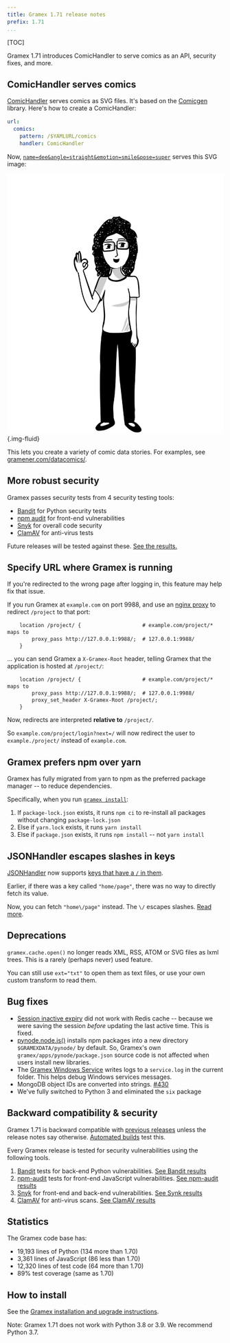 ```yaml
---
title: Gramex 1.71 release notes
prefix: 1.71
...
```


[TOC]

Gramex 1.71 introduces ComicHandler to serve comics as an API, security fixes, and more.

## ComicHandler serves comics

[ComicHandler](../../comichandler/) serves comics as SVG files. It's based on the [Comicgen](https://gramener.com/comicgen/) library. Here's how to create a ComicHandler:

```yaml
url:
  comics:
    pattern: /$YAMLURL/comics
    handler: ComicHandler
```

Now, [`name=dee&angle=straight&emotion=smile&pose=super`](name=dee&angle=straight&emotion=smile&pose=super) serves this SVG image:

![Sample comic](../../comichandler/sample.svg){.img-fluid}

This lets you create a variety of comic data stories. For examples, see [gramener.com/datacomics/](https://gramener.com/datacomics/).

## More robust security

Gramex passes security tests from 4 security testing tools:

- [Bandit](https://bandit.readthedocs.io/en/latest/) for Python security tests
- [npm audit](https://docs.npmjs.com/cli/v7/commands/npm-audit) for front-end vulnerabilities
- [Snyk](https://snyk.io/) for overall code security
- [ClamAV](https://www.clamav.net/) for anti-virus tests

Future releases will be tested against these.
[See the results.](https://github.com/gramener/gramex/tree/master/reports)

## Specify URL where Gramex is running

If you're redirected to the wrong page after logging in, this feature may help fix that issue.

If you run Gramex at `example.com` on port 9988, and use an
[nginx proxy](../../deploy/#nginx-reverse-proxy) to redirect `/project` to that port:

```nginx
    location /project/ {                    # example.com/project/* maps to
        proxy_pass http://127.0.0.1:9988/;  # 127.0.0.1:9988/
    }
```

... you can send Gramex a `X-Gramex-Root` header, telling Gramex that the application is hosted at
`/project/`:

```nginx
    location /project/ {                    # example.com/project/* maps to
        proxy_pass http://127.0.0.1:9988/;  # 127.0.0.1:9988/
        proxy_set_header X-Gramex-Root /project/;
    }
```

Now, redirects are interpreted **relative to** `/project/`.

So `example.com/project/login?next=/` will now redirect the user to `example./project/` instead of
`example.com`.

## Gramex prefers npm over yarn

Gramex has fully migrated from yarn to npm as the preferred package manager -- to reduce dependencies.

Specifically, when you run [`gramex install`](../../install/):

1. If `package-lock.json` exists, it runs `npm ci` to re-install all packages without changing `package-lock.json`
2. Else if `yarn.lock` exists, it runs `yarn install`
3. Else if `package.json` exists, it runs `npm install` -- not `yarn install`

## JSONHandler escapes slashes in keys

[JSONHandler](../../jsonhandler/) now supports
[keys that have a `/` in them](../../jsonhandler/#escaping-slash-in-keys).

Earlier, if there was a key called `"home/page"`, there was no way to directly fetch its value.

Now, you can fetch `"home\/page"` instead. The `\/` escapes slashes.
[Read more](../../jsonhandler/#escaping-slash-in-keys).

## Deprecations

`gramex.cache.open()` no longer reads XML, RSS, ATOM or SVG files as lxml trees. This is a rarely (perhaps never) used feature.

You can still use `ext="txt"` to open them as text files, or use your own custom transform to read them.

## Bug fixes

- [Session inactive expiry](../../auth/#inactive-expiry) did not work with Redis cache -- because
  we were saving the session _before_ updating the last active time. This is fixed.
- [pynode.node.js()](../../node/) installs npm packages into a new directory `$GRAMEXDATA/pynode/` by default.
  So, Gramex's own `gramex/apps/pynode/package.json` source code is not affected when users install new libraries.
- The [Gramex Windows Service](../../deploy/#windows-service) writes logs to a `service.log` in the
  current folder. This helps debug Windows services messages.
- MongoDB object IDs are converted into strings. [#430](https://github.com/gramener/gramex/issues/430)
- We've fully switched to Python 3 and eliminated the `six` package

## Backward compatibility & security

Gramex 1.71 is backward compatible with [previous releases](../) unless the release notes say otherwise.
[Automated builds](https://travis-ci.com/github/gramener/gramex/builds) test this.

Every Gramex release is tested for security vulnerabilities using the following tools.

1. [Bandit](https://bandit.readthedocs.io/) tests for back-end Python vulnerabilities.
   [See Bandit results](https://github.com/gramener/gramex/blob/master/reports/bandit.txt)
2. [npm-audit](https://docs.npmjs.com/cli/v6/commands/npm-audit) tests for front-end JavaScript vulnerabilities.
   [See npm-audit results](https://github.com/gramener/gramex/blob/master/reports/npm-audit.txt)
3. [Snyk](https://snyk.io/) for front-end and back-end vulnerabilities.
   [See Synk results](https://github.com/gramener/gramex/blob/master/reports/snyk.txt)
4. [ClamAV](https://www.clamav.net/) for anti-virus scans.
   [See ClamAV results](https://github.com/gramener/gramex/blob/master/reports/clamav.txt)

## Statistics

The Gramex code base has:

- 19,193 lines of Python (134 more than 1.70)
- 3,361 lines of JavaScript (86 less than 1.70)
- 12,320 lines of test code (64 more than 1.70)
- 89% test coverage (same as 1.70)

## How to install

See the [Gramex installation and upgrade instructions](../../install/).

Note: Gramex 1.71 does not work with Python 3.8 or 3.9. We recommend Python 3.7.
